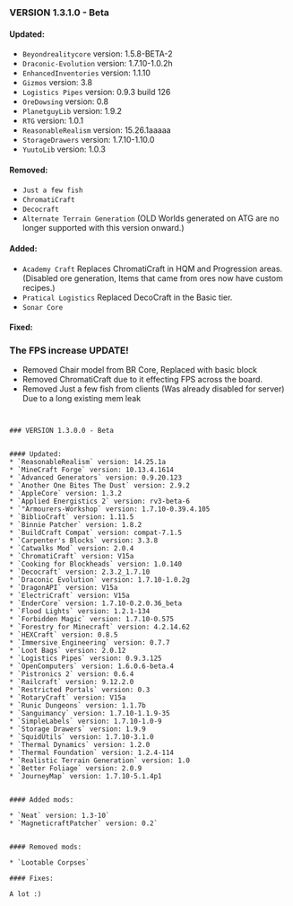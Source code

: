 ### VERSION 1.3.1.0 - Beta

#### Updated:

* `Beyondrealitycore` version: 1.5.8-BETA-2
* `Draconic-Evolution` version: 1.7.10-1.0.2h
* `EnhancedInventories` version: 1.1.10
* `Gizmos` version: 3.8
* `Logistics Pipes` version: 0.9.3 build 126 
* `OreDowsing` version: 0.8
* `PlanetguyLib` version: 1.9.2
* `RTG` version: 1.0.1
* `ReasonableRealism` version: 15.26.1aaaaa
* `StorageDrawers` version: 1.7.10-1.10.0
* `YuutoLib` version: 1.0.3

#### Removed:

* `Just a few fish`
* `ChromatiCraft`
* `Decocraft`
* `Alternate Terrain Generation` (OLD Worlds generated on ATG are no longer supported with this version onward.)

#### Added:

* `Academy Craft` Replaces ChromatiCraft in HQM and Progression areas. (Disabled ore generation, Items that came from ores now have custom recipes.)
* `Pratical Logistics` Replaced DecoCraft in the Basic tier.
* `Sonar Core`

#### Fixed:

### The FPS increase UPDATE!

* Removed Chair model from BR Core, Replaced with basic block
* Removed ChromatiCraft due to it effecting FPS across the board.
* Removed Just a few fish from clients (Was already disabled for server) Due to a long existing mem leak

~~~~~~~~~~~~~~~~~~~~~~~~~~~~~~~~~~~~~~~~~~~~~~~~~~~~~~~~~~~~~~~~~~~~~~~~~~~~~~~~~


### VERSION 1.3.0.0 - Beta


#### Updated:
* `ReasonableRealism` version: 14.25.1a
* `MineCraft Forge` version: 10.13.4.1614
* `Advanced Generators` version: 0.9.20.123
* `Another One Bites The Dust` version: 2.9.2
* `AppleCore` version: 1.3.2
* `Applied Energistics 2` version: rv3-beta-6
* `"Armourers-Workshop` version: 1.7.10-0.39.4.105
* `BiblioCraft` version: 1.11.5
* `Binnie Patcher` version: 1.8.2
* `BuildCraft Compat` version: compat-7.1.5
* `Carpenter's Blocks` version: 3.3.8
* `Catwalks Mod` version: 2.0.4
* `ChromatiCraft` version: V15a
* `Cooking for Blockheads` version: 1.0.140
* `Decocraft` version: 2.3.2_1.7.10
* `Draconic Evolution` version: 1.7.10-1.0.2g
* `DragonAPI` version: V15a
* `ElectriCraft` version: V15a
* `EnderCore` version: 1.7.10-0.2.0.36_beta
* `Flood Lights` version: 1.2.1-134
* `Forbidden Magic` version: 1.7.10-0.575
* `Forestry for Minecraft` version: 4.2.14.62
* `HEXCraft` version: 0.8.5
* `Immersive Engineering` version: 0.7.7
* `Loot Bags` version: 2.0.12
* `Logistics Pipes` version: 0.9.3.125
* `OpenComputers` version: 1.6.0.6-beta.4
* `Pistronics 2` version: 0.6.4
* `Railcraft` version: 9.12.2.0
* `Restricted Portals` version: 0.3
* `RotaryCraft` version: V15a
* `Runic Dungeons` version: 1.1.7b
* `Sanguimancy` version: 1.7.10-1.1.9-35
* `SimpleLabels` version: 1.7.10-1.0-9
* `Storage Drawers` version: 1.9.9
* `SquidUtils` version: 1.7.10-3.1.0
* `Thermal Dynamics` version: 1.2.0
* `Thermal Foundation` version: 1.2.4-114
* `Realistic Terrain Generation` version: 1.0
* `Better Foliage` version: 2.0.9
* `JourneyMap` version: 1.7.10-5.1.4p1


#### Added mods:

* `Neat` version: 1.3-10`
* `MagneticraftPatcher` version: 0.2`


#### Removed mods:

* `Lootable Corpses`

#### Fixes:

A lot :)
